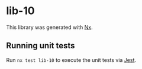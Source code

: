 # lib-10

This library was generated with [Nx](https://nx.dev).

## Running unit tests

Run `nx test lib-10` to execute the unit tests via [Jest](https://jestjs.io).

